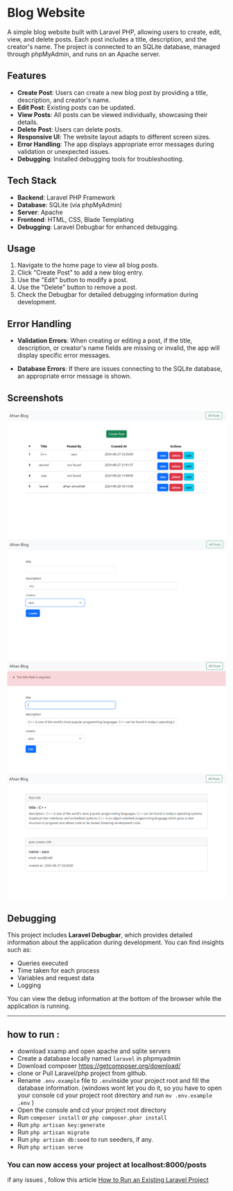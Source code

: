 
# Blog Website

A simple blog website built with Laravel PHP, allowing users to create, edit, view, and delete posts. Each post includes a title, description, and the creator's name. The project is connected to an SQLite database, managed through phpMyAdmin, and runs on an Apache server.

## Features

- **Create Post**: Users can create a new blog post by providing a title, description, and creator's name.
- **Edit Post**: Existing posts can be updated.
- **View Posts**: All posts can be viewed individually, showcasing their details.
- **Delete Post**: Users can delete posts.
- **Responsive UI**: The website layout adapts to different screen sizes.
- **Error Handling**: The app displays appropriate error messages during validation or unexpected issues.
- **Debugging**: Installed debugging tools for troubleshooting.

## Tech Stack

- **Backend**: Laravel PHP Framework
- **Database**: SQLite (via phpMyAdmin)
- **Server**: Apache
- **Frontend**: HTML, CSS, Blade Templating
- **Debugging**: Laravel Debugbar for enhanced debugging.


## Usage

1. Navigate to the home page to view all blog posts.
2. Click "Create Post" to add a new blog entry.
3. Use the "Edit" button to modify a post.
4. Use the "Delete" button to remove a post.
5. Check the Debugbar for detailed debugging information during development.

## Error Handling

- **Validation Errors**: When creating or editing a post, if the title, description, or creator's name fields are missing or invalid, the app will display specific error messages.

- **Database Errors**: If there are issues connecting to the SQLite database, an appropriate error message is shown.
  
  

## Screenshots

![Home Page](images/2.png)
![Create Post](images/1.png)
![Edit Post](images/3.png)
![view Post](images/4.png)

## Debugging

This project includes **Laravel Debugbar**, which provides detailed information about the application during development. You can find insights such as:

- Queries executed
- Time taken for each process
- Variables and request data
- Logging

You can view the debug information at the bottom of the browser while the application is running.



---
## how to run :
- download xxamp and open apache and sqlite servers
- Create a database locally named `laravel` in phpmyadmin
- Download composer https://getcomposer.org/download/
- clone or Pull Laravel/php project from github.
- Rename `.env.example` file to `.env`inside your project root and fill the database information.
  (windows wont let you do it, so you have to open your console cd your project root directory and run `mv .env.example .env` )
- Open the console and cd your project root directory
- Run `composer install` or ```php composer.phar install```
- Run `php artisan key:generate` 
- Run `php artisan migrate`
- Run `php artisan db:seed` to run seeders, if any.
- Run `php artisan serve`

### You can now access your project at localhost:8000/posts
if any issues , follow this article [How to Run an Existing Laravel Project](https://mumin-ahmod.medium.com/how-to-run-an-existing-laravel-project-f99a70c0f112)